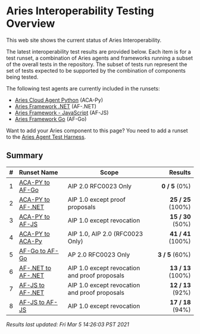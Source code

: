 # Aries Interoperability Testing Overview


This web site shows the current status of Aries Interoperability.

The latest interoperability test results are provided below. Each item is for a test runset, a combination
of Aries agents and frameworks running a subset of the overall tests in the repository. The subset of tests
run represent the set of tests expected to be supported by the combination of components being tested.

The following test agents are currently included in the runsets:

- [Aries Cloud Agent Python](https://github.com/hyperledger/aries-cloudagent-python) (ACA-Py)
- [Aries Framework .NET](https://github.com/hyperledger/aries-framework-dotnet) (AF-.NET)
- [Aries Framework - JavaScript](https://github.com/hyperledger/aries-framework-javascript) (AF-JS)
- [Aries Framework Go](https://github.com/hyperledger/aries-framework-go) (AF-Go)

Want to add your Aries component to this page? You need to add a runset to the
[Aries Agent Test Harness](https://github.com/hyperledger/aries-agent-test-harness).

## Summary

|   #   | Runset Name     | Scope | Results |
| :---- | :-------------- | ----- | ------: |
| 1 | [ACA-PY to AF-Go](./acapy-afgo.md) | AIP 2.0 RFC0023 Only | **0 / 5** (0%) |
| 2 | [ACA-PY to AF-.NET](./acapy-dotnet.md) | AIP 1.0 except proof proposals | **25 / 25** (100%) |
| 3 | [ACA-PY to AF-JS](./acapy-javascript.md) | AIP 1.0 except revocation | **15 / 30** (50%) |
| 4 | [ACA-PY to ACA-Py](./acapy.md) | AIP 1.0, AIP 2.0 (RFC0023 Only) | **41 / 41** (100%) |
| 5 | [AF-Go to AF-Go](./afgo.md) | AP 2.0 RFC0023 Only | **3 / 5** (60%) |
| 6 | [AF-.NET to AF-.NET](./dotnet.md) | AIP 1.0 except revocation and proof proposals | **13 / 13** (100%) |
| 7 | [AF-JS to AF-.NET](./javascript-dotnet.md) | AIP 1.0 except revocation and proof proposals | **12 / 13** (92%) |
| 8 | [AF-JS to AF-JS](./javascript.md) | AIP 1.0 except revocation | **17 / 18** (94%) |

*Results last updated: Fri Mar 5 14:26:03 PST 2021*

